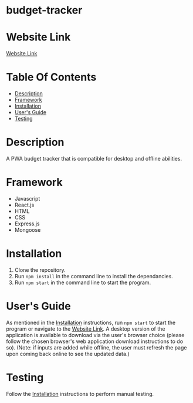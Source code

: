 # budget-tracker

# Website Link
[Website Link](https://polar-reaches-76462.herokuapp.com/)

# Table Of Contents

* [Description](#description)
* [Framework](#framework)
* [Installation](#installation)
* [User's Guide](#users-guide)
* [Testing](#testing)

# Description
A PWA budget tracker that is compatible for desktop and offline abilities.

# Framework
- Javascript
- React.js
- HTML
- CSS
- Express.js
- Mongoose

# Installation
1. Clone the repository.
2. Run `npm install` in the command line to install the dependancies.
3. Run `npm start` in the command line to start the program.

# User's Guide
As mentioned in the [Installation](#installation) instructions, run `npm start` to start the program or navigate to the [Website Link](#website-link).  A desktop version of the application is available to download via the user's browser choice (please follow the chosen browser's web application download instructions to do so). (Note: if inputs are added while offline, the user must refresh the page upon coming back online to see the updated data.)

# Testing
Follow the [Installation](#installation) instructions to perform manual testing.
